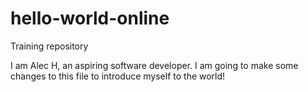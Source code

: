 # hello-world-online
Training repository

I am Alec H, an aspiring software developer.  I am going to make some changes to this file to introduce myself to the world!
